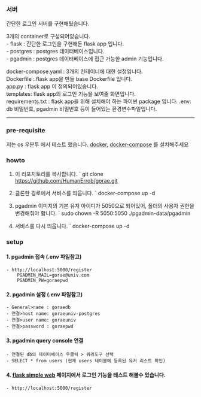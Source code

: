 
### 서버
간단한 로그인 서버를 구현해뒀습니다. 

3개의 container로 구성되어있습니다.  
    - flask : 간단한 로그인을 구현해둔 flask app 입니다.  
    - postgres : postgres 데이터베이스입니다.  
    - pgadmin : postgres 데이터베이스에 접근 가능한 admin 기능입니다.  

docker-compose.yaml : 3개의 컨테이너에 대한 설정입니다.   
Dockerfile : flask app을 만들 base Dockerfile 입니다.  
app.py : flask app 이 정의되어있습니다.  
templates: flask app의 로그인 기능을 보여줄 화면입니다.  
requirements.txt : flask app을 위해 설치해야 하는 파이썬 package 입니다. 
.env: db 비밀번호, pgadmin 비밀번호 등이 들어있는 환경변수파일입니다.  

---
### pre-requisite
저는 os 우분투 에서 테스트 했습니다. 
[docker](https://docs.docker.com/engine/install/), [docker-compose](https://docs.docker.com/compose/install/)
를 설치해주세요

### howto 
1. 이 리포지토리를 복사합니다. 
`    git clone https://github.com/HumanErrob/gorae.git

2. 클론한 경로에서 서비스를 띄웁니다.
`    docker-compose up -d 
    
3. pgadmin 이미지의 기본 유저 아이디가 5050으로 되어있어, 폴더의 사용자 권한을 변경해줘야 합니다. 
`    sudo chown -R 5050:5050 ./pgadmin-data/pgadmin

4. 서비스를 다시 띄웁니다. 
`    docker-compose up -d

### setup 
#### 1. pgadmin 접속 (.env 파일참고)
    - http://localhost:5000/register
        PGADMIN_MAIL=gorae@univ.com
        PGADMIN_PW=goraepwd

#### 2. pgadmin 설정 (.env 파일참고)
    - General>name : goraedb
    - 연결>host name: goraeuniv-postgres
    - 연결>user name: goraeuniv
    - 연결>password : goraepwd

#### 3. pgadmin query console 연결
    - 연결된 db의 데이터베이스 우클릭 > 쿼리도구 선택 
    - SELECT * from users (현재 users 테이블에 등록된 유저 리스트 확인)

#### 4. [flask simple web](http://localhost:5000) 페이지에서 로그인 기능을 테스트 해볼수 있습니다. 
    - http://localhost:5000/register
    